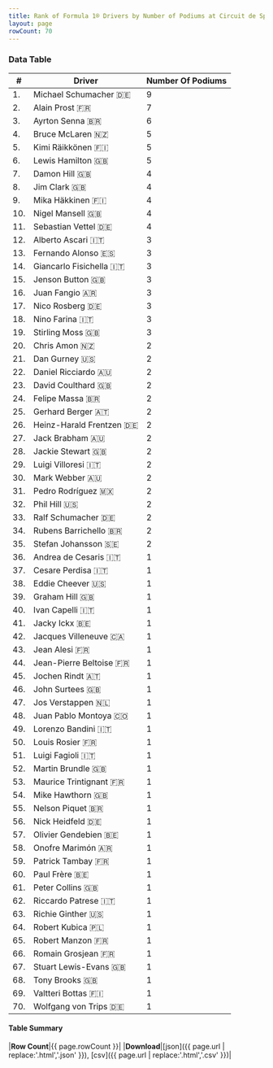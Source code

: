 ```yaml
---
title: Rank of Formula 1® Drivers by Number of Podiums at Circuit de Spa-Francorchamps
layout: page
rowCount: 70
---
```


<canvas id="chart" width="400" height="180"></canvas>
<script>
var data = {
    "datasets": [
        {
            "backgroundColor": [
                "#f3a935",
                "#f3a935",
                "#f3a935",
                "#f3a935",
                "#f3a935",
                "#f3a935",
                "#f3a935",
                "#f3a935",
                "#f3a935",
                "#f3a935",
                "#f3a935",
                "#f3a935",
                "#f3a935",
                "#f3a935",
                "#f3a935",
                "#f3a935",
                "#f3a935",
                "#f3a935",
                "#f3a935",
                "#f3a935",
                "#f3a935",
                "#f3a935",
                "#f3a935",
                "#f3a935",
                "#f3a935",
                "#f3a935",
                "#f3a935",
                "#f3a935",
                "#f3a935",
                "#f3a935",
                "#f3a935",
                "#f3a935",
                "#f3a935",
                "#f3a935",
                "#f3a935",
                "#f3a935",
                "#f3a935",
                "#f3a935",
                "#f3a935",
                "#f3a935",
                "#f3a935",
                "#f3a935",
                "#f3a935",
                "#f3a935",
                "#f3a935",
                "#f3a935",
                "#f3a935",
                "#f3a935",
                "#f3a935",
                "#f3a935",
                "#f3a935",
                "#f3a935",
                "#f3a935",
                "#f3a935",
                "#f3a935",
                "#f3a935",
                "#f3a935",
                "#f3a935",
                "#f3a935",
                "#f3a935",
                "#f3a935",
                "#f3a935",
                "#f3a935",
                "#f3a935",
                "#f3a935",
                "#f3a935",
                "#f3a935",
                "#f3a935",
                "#f3a935",
                "#f3a935"
            ],
            "borderColor": [
                "#f68639",
                "#f68639",
                "#f68639",
                "#f68639",
                "#f68639",
                "#f68639",
                "#f68639",
                "#f68639",
                "#f68639",
                "#f68639",
                "#f68639",
                "#f68639",
                "#f68639",
                "#f68639",
                "#f68639",
                "#f68639",
                "#f68639",
                "#f68639",
                "#f68639",
                "#f68639",
                "#f68639",
                "#f68639",
                "#f68639",
                "#f68639",
                "#f68639",
                "#f68639",
                "#f68639",
                "#f68639",
                "#f68639",
                "#f68639",
                "#f68639",
                "#f68639",
                "#f68639",
                "#f68639",
                "#f68639",
                "#f68639",
                "#f68639",
                "#f68639",
                "#f68639",
                "#f68639",
                "#f68639",
                "#f68639",
                "#f68639",
                "#f68639",
                "#f68639",
                "#f68639",
                "#f68639",
                "#f68639",
                "#f68639",
                "#f68639",
                "#f68639",
                "#f68639",
                "#f68639",
                "#f68639",
                "#f68639",
                "#f68639",
                "#f68639",
                "#f68639",
                "#f68639",
                "#f68639",
                "#f68639",
                "#f68639",
                "#f68639",
                "#f68639",
                "#f68639",
                "#f68639",
                "#f68639",
                "#f68639",
                "#f68639",
                "#f68639"
            ],
            "borderWidth": 1,
            "data": [
                9.0,
                7.0,
                6.0,
                5.0,
                5.0,
                5.0,
                4.0,
                4.0,
                4.0,
                4.0,
                4.0,
                3.0,
                3.0,
                3.0,
                3.0,
                3.0,
                3.0,
                3.0,
                3.0,
                2.0,
                2.0,
                2.0,
                2.0,
                2.0,
                2.0,
                2.0,
                2.0,
                2.0,
                2.0,
                2.0,
                2.0,
                2.0,
                2.0,
                2.0,
                2.0,
                1.0,
                1.0,
                1.0,
                1.0,
                1.0,
                1.0,
                1.0,
                1.0,
                1.0,
                1.0,
                1.0,
                1.0,
                1.0,
                1.0,
                1.0,
                1.0,
                1.0,
                1.0,
                1.0,
                1.0,
                1.0,
                1.0,
                1.0,
                1.0,
                1.0,
                1.0,
                1.0,
                1.0,
                1.0,
                1.0,
                1.0,
                1.0,
                1.0,
                1.0,
                1.0
            ],
            "label": "Number Of Podiums"
        }
    ],
    "labels": [
        "Michael Schumacher",
        "Alain Prost",
        "Ayrton Senna",
        "Bruce McLaren",
        "Kimi Räikkönen",
        "Lewis Hamilton",
        "Damon Hill",
        "Jim Clark",
        "Mika Häkkinen",
        "Nigel Mansell",
        "Sebastian Vettel",
        "Alberto Ascari",
        "Fernando Alonso",
        "Giancarlo Fisichella",
        "Jenson Button",
        "Juan Fangio",
        "Nico Rosberg",
        "Nino Farina",
        "Stirling Moss",
        "Chris Amon",
        "Dan Gurney",
        "Daniel Ricciardo",
        "David Coulthard",
        "Felipe Massa",
        "Gerhard Berger",
        "Heinz-Harald Frentzen",
        "Jack Brabham",
        "Jackie Stewart",
        "Luigi Villoresi",
        "Mark Webber",
        "Pedro Rodríguez",
        "Phil Hill",
        "Ralf Schumacher",
        "Rubens Barrichello",
        "Stefan Johansson",
        "Andrea de Cesaris",
        "Cesare Perdisa",
        "Eddie Cheever",
        "Graham Hill",
        "Ivan Capelli",
        "Jacky Ickx",
        "Jacques Villeneuve",
        "Jean Alesi",
        "Jean-Pierre Beltoise",
        "Jochen Rindt",
        "John Surtees",
        "Jos Verstappen",
        "Juan Pablo Montoya",
        "Lorenzo Bandini",
        "Louis Rosier",
        "Luigi Fagioli",
        "Martin Brundle",
        "Maurice Trintignant",
        "Mike Hawthorn",
        "Nelson Piquet",
        "Nick Heidfeld",
        "Olivier Gendebien",
        "Onofre Marimón",
        "Patrick Tambay",
        "Paul Frère",
        "Peter Collins",
        "Riccardo Patrese",
        "Richie Ginther",
        "Robert Kubica",
        "Robert Manzon",
        "Romain Grosjean",
        "Stuart Lewis-Evans",
        "Tony Brooks",
        "Valtteri Bottas",
        "Wolfgang von Trips"
    ]
};
var options = {
  legend: {
    display: false
  },
  scales: {
    xAxes: [{
      ticks: {
        beginAtZero: true,
        maxRotation: 180,
        display: window.innerWidth > 800
      }
    }],
    yAxes: [{
      ticks: {
        beginAtZero: true
      }
    }]
  },
  onResize: function(chart, size) {
    chart.options.scales.xAxes[0].ticks.display = size.width > 800;
  }
};
var chart = new Chart("chart", {
    data: data,
    type: 'bar',
    options: options
});
</script>

<!-- div id="chart-navigation">
<button onclick="window.location = chart.toBase64Image();">Save as Image</button>
<button onclick="window.location = chart.toBase64Image();">Hello</button>
<button onclick="window.location = chart.toBase64Image();">Hello</button>
<select>
<option>one</option>
<option>two</option>
<option>three</option>
</select>
</div -->




### Data Table

| # | Driver | Number Of Podiums |
|--|--|--|
| 1. | Michael Schumacher 🇩🇪 | 9 |
| 2. | Alain Prost 🇫🇷 | 7 |
| 3. | Ayrton Senna 🇧🇷 | 6 |
| 4. | Bruce McLaren 🇳🇿 | 5 |
| 5. | Kimi Räikkönen 🇫🇮 | 5 |
| 6. | Lewis Hamilton 🇬🇧 | 5 |
| 7. | Damon Hill 🇬🇧 | 4 |
| 8. | Jim Clark 🇬🇧 | 4 |
| 9. | Mika Häkkinen 🇫🇮 | 4 |
| 10. | Nigel Mansell 🇬🇧 | 4 |
| 11. | Sebastian Vettel 🇩🇪 | 4 |
| 12. | Alberto Ascari 🇮🇹 | 3 |
| 13. | Fernando Alonso 🇪🇸 | 3 |
| 14. | Giancarlo Fisichella 🇮🇹 | 3 |
| 15. | Jenson Button 🇬🇧 | 3 |
| 16. | Juan Fangio 🇦🇷 | 3 |
| 17. | Nico Rosberg 🇩🇪 | 3 |
| 18. | Nino Farina 🇮🇹 | 3 |
| 19. | Stirling Moss 🇬🇧 | 3 |
| 20. | Chris Amon 🇳🇿 | 2 |
| 21. | Dan Gurney 🇺🇸 | 2 |
| 22. | Daniel Ricciardo 🇦🇺 | 2 |
| 23. | David Coulthard 🇬🇧 | 2 |
| 24. | Felipe Massa 🇧🇷 | 2 |
| 25. | Gerhard Berger 🇦🇹 | 2 |
| 26. | Heinz-Harald Frentzen 🇩🇪 | 2 |
| 27. | Jack Brabham 🇦🇺 | 2 |
| 28. | Jackie Stewart 🇬🇧 | 2 |
| 29. | Luigi Villoresi 🇮🇹 | 2 |
| 30. | Mark Webber 🇦🇺 | 2 |
| 31. | Pedro Rodríguez 🇲🇽 | 2 |
| 32. | Phil Hill 🇺🇸 | 2 |
| 33. | Ralf Schumacher 🇩🇪 | 2 |
| 34. | Rubens Barrichello 🇧🇷 | 2 |
| 35. | Stefan Johansson 🇸🇪 | 2 |
| 36. | Andrea de Cesaris 🇮🇹 | 1 |
| 37. | Cesare Perdisa 🇮🇹 | 1 |
| 38. | Eddie Cheever 🇺🇸 | 1 |
| 39. | Graham Hill 🇬🇧 | 1 |
| 40. | Ivan Capelli 🇮🇹 | 1 |
| 41. | Jacky Ickx 🇧🇪 | 1 |
| 42. | Jacques Villeneuve 🇨🇦 | 1 |
| 43. | Jean Alesi 🇫🇷 | 1 |
| 44. | Jean-Pierre Beltoise 🇫🇷 | 1 |
| 45. | Jochen Rindt 🇦🇹 | 1 |
| 46. | John Surtees 🇬🇧 | 1 |
| 47. | Jos Verstappen 🇳🇱 | 1 |
| 48. | Juan Pablo Montoya 🇨🇴 | 1 |
| 49. | Lorenzo Bandini 🇮🇹 | 1 |
| 50. | Louis Rosier 🇫🇷 | 1 |
| 51. | Luigi Fagioli 🇮🇹 | 1 |
| 52. | Martin Brundle 🇬🇧 | 1 |
| 53. | Maurice Trintignant 🇫🇷 | 1 |
| 54. | Mike Hawthorn 🇬🇧 | 1 |
| 55. | Nelson Piquet 🇧🇷 | 1 |
| 56. | Nick Heidfeld 🇩🇪 | 1 |
| 57. | Olivier Gendebien 🇧🇪 | 1 |
| 58. | Onofre Marimón 🇦🇷 | 1 |
| 59. | Patrick Tambay 🇫🇷 | 1 |
| 60. | Paul Frère 🇧🇪 | 1 |
| 61. | Peter Collins 🇬🇧 | 1 |
| 62. | Riccardo Patrese 🇮🇹 | 1 |
| 63. | Richie Ginther 🇺🇸 | 1 |
| 64. | Robert Kubica 🇵🇱 | 1 |
| 65. | Robert Manzon 🇫🇷 | 1 |
| 66. | Romain Grosjean 🇫🇷 | 1 |
| 67. | Stuart Lewis-Evans 🇬🇧 | 1 |
| 68. | Tony Brooks 🇬🇧 | 1 |
| 69. | Valtteri Bottas 🇫🇮 | 1 |
| 70. | Wolfgang von Trips 🇩🇪 | 1 |

#### Table Summary

|**Row Count**|{{ page.rowCount }}|
|**Download**|[json]({{ page.url | replace:'.html','.json' }}), [csv]({{ page.url | replace:'.html','.csv' }})|
